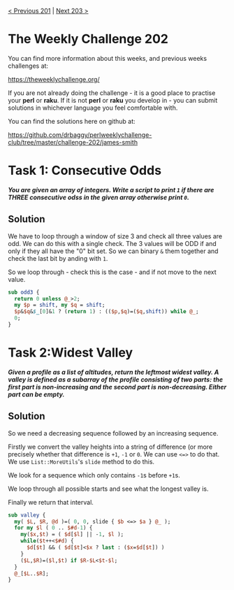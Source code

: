[< Previous 201](https://github.com/drbaggy/perlweeklychallenge-club/tree/master/challenge-201/james-smith) |
[Next 203 >](https://github.com/drbaggy/perlweeklychallenge-club/tree/master/challenge-203/james-smith)

# The Weekly Challenge 202

You can find more information about this weeks, and previous weeks challenges at:

  https://theweeklychallenge.org/

If you are not already doing the challenge - it is a good place to practise your
**perl** or **raku**. If it is not **perl** or **raku** you develop in - you can
submit solutions in whichever language you feel comfortable with.

You can find the solutions here on github at:

https://github.com/drbaggy/perlweeklychallenge-club/tree/master/challenge-202/james-smith

# Task 1: Consecutive Odds

***You are given an array of integers. Write a script to print `1` if there are **THREE** consecutive odss in the given array otherwise print `0`.***

## Solution

We have to loop through a window of size 3 and check all three values are odd. We can do this with a single check. The 3 values will be ODD if and only if they all have the "0" bit set. So we can binary `&` them together and check the last bit by anding with `1`.

So we loop through - check this is the case - and if not move to the next value.

```perl
sub odd3 {
  return 0 unless @_>2;
  my $p = shift, my $q = shift;
  $p&$q&$_[0]&1 ? (return 1) : (($p,$q)=($q,shift)) while @_;
  0;
}
```

# Task 2:Widest Valley

***Given a profile as a list of altitudes, return the leftmost widest valley. A valley is defined as a subarray of the profile consisting of two parts: the first part is non-increasing and the second part is non-decreasing. Either part can be empty.***

## Solution

So we need a decreasing sequence followed by an increasing sequence.

Firstly we convert the valley heights into a string of difference (or more precisely whether that difference is `+1`, `-1` or `0`. We can use `<=>` to do that. We use `List::MoreUtils`'s `slide` method to do this.

We look for a sequence which only contains `-1`s before `+1`s.

We loop through all possible starts and see what the longest valley is.

Finally we return that interval.

```perl
sub valley {
  my( $L, $R, @d )=( 0, 0, slide { $b <=> $a } @_ );
  for my $l ( 0 .. $#d-1) {
    my($x,$t) = ( $d[$l] || -1, $l );
    while($t++<$#d) {
      $d[$t] && ( $d[$t]<$x ? last : ($x=$d[$t]) )
    }
    ($L,$R)=($l,$t) if $R-$L<$t-$l;
  }
  @_[$L..$R];
}
```
